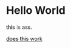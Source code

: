 <!DOCTYPE html>
<html>
<body>
<h1>Hello World</h1>
<p>this is ass.</p>
<a href="https://https://randomgirljustignore.github.io/testweb/thing">does this work</a>
</body>
</html>
